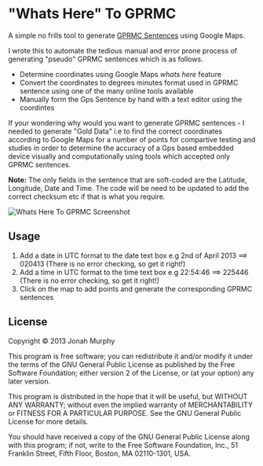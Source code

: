 "Whats Here" To GPRMC
===================

A simple no frills tool to generate [GPRMC Sentences](http://aprs.gids.nl/nmea/#rmc) using Google Maps.

I wrote this to automate the tedious manual and error prone process of generating "pseudo" GPRMC sentences which is as follows.
- Determine coordinates using Google Maps *whats here* feature
- Convert the coordinates to degrees minutes format used in GPRMC sentence using one of the many online tools available
- Manually form the Gps Sentence by hand with a text editor using the coordintes

If your wondering  why would you want to generate GPRMC sentences -
I needed to generate "Gold Data" i.e to find the correct coordinates according to Google Maps for a number of points
for compartive testing and studies in order to determine the accuracy of a Gps based embedded device visually and computationally
using tools which accepted only GPRMC sentences. 

**Note:** The only fields in the sentence that are soft-coded are the Latitude, Longitude, Date and Time.
The code will be need to be updated to add the correct checksum etc if that is what you require.

![Whats Here To GPRMC Screenshot](https://github.com/murjay/Whats-Here-To-GPRMC/raw/master/doc/screenshot.png)

Usage
-----

1. Add a date in UTC format to the date text box e.g 2nd of April 2013 ==> 020413 (There is no error checking, so get it right!)
2. Add a time in UTC format to the time text box e.g 22:54:46 ==> 225446   (There is no error checking, so get it right!)
3. Click on the map to add points and generate the corresponding GPRMC sentences


License
-------
Copyright © 2013 Jonah Murphy

This program is free software; you can redistribute it and/or
modify it under the terms of the GNU General Public License
as published by the Free Software Foundation; either version 2
of the License, or (at your option) any later version.

This program is distributed in the hope that it will be useful,
but WITHOUT ANY WARRANTY; without even the implied warranty of
MERCHANTABILITY or FITNESS FOR A PARTICULAR PURPOSE.  See the
GNU General Public License for more details.

You should have received a copy of the GNU General Public License
along with this program; if not, write to the Free Software
Foundation, Inc., 51 Franklin Street, Fifth Floor, Boston, MA  02110-1301, USA.
